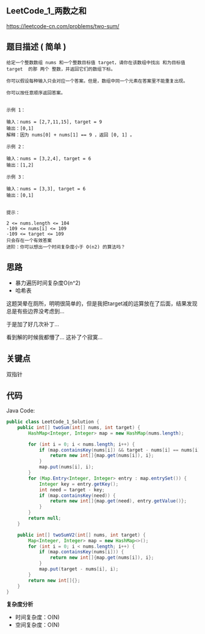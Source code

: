 ## LeetCode_1_两数之和

https://leetcode-cn.com/problems/two-sum/

## 题目描述 ( 简单 )

```
给定一个整数数组 nums 和一个整数目标值 target，请你在该数组中找出 和为目标值 target  的那 两个 整数，并返回它们的数组下标。

你可以假设每种输入只会对应一个答案。但是，数组中同一个元素在答案里不能重复出现。

你可以按任意顺序返回答案。


示例 1：

输入：nums = [2,7,11,15], target = 9
输出：[0,1]
解释：因为 nums[0] + nums[1] == 9 ，返回 [0, 1] 。

示例 2：

输入：nums = [3,2,4], target = 6
输出：[1,2]

示例 3：

输入：nums = [3,3], target = 6
输出：[0,1]


提示：

2 <= nums.length <= 104
-109 <= nums[i] <= 109
-109 <= target <= 109
只会存在一个有效答案
进阶：你可以想出一个时间复杂度小于 O(n2) 的算法吗？

```

## 思路

- 暴力遍历时间复杂度O(n^2)
- 哈希表

这题哭晕在厕所，明明很简单的，但是我把target减的运算放在了后面，结果发现总是有些边界没考虑到... 

于是加了好几次补丁...

看到解的时候我都懵了...  这补了个寂寞... 

## 关键点

双指针

## 代码

Java Code:

```java
public class LeetCode_1_Solution {
    public int[] twoSum(int[] nums, int target) {
        HashMap<Integer, Integer> map = new HashMap(nums.length);

        for (int i = 0; i < nums.length; i++) {
            if (map.containsKey(nums[i]) && target - nums[i] == nums[i]) {
                return new int[]{map.get(nums[i]), i};
            }
            map.put(nums[i], i);
        }
        for (Map.Entry<Integer, Integer> entry : map.entrySet()) {
            Integer key = entry.getKey();
            int need = target - key;
            if (map.containsKey(need)) {
                return new int[]{map.get(need), entry.getValue()};
            }
        }
        return null;
    }

    public int[] twoSumV2(int[] nums, int target) {
        Map<Integer, Integer> map = new HashMap<>();
        for (int i = 0; i < nums.length; i++) {
            if (map.containsKey(nums[i])) {
                return new int[]{map.get(nums[i]), i};
            }
            map.put(target - nums[i], i);
        }
        return new int[]{};
    }
}
```


**复杂度分析**

- 时间复杂度：O(N)
- 空间复杂度：O(N)


